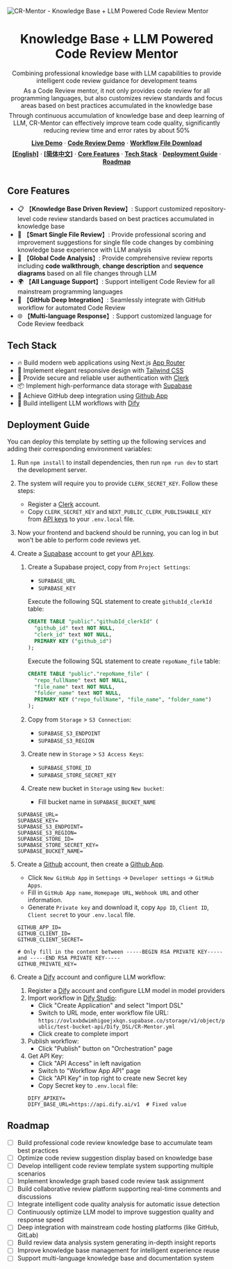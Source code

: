 <div>
  <img alt="CR-Mentor - Knowledge Base + LLM Powered Code Review Mentor" src="https://ovlxxbdwimhigoejxkqn.supabase.co/storage/v1/object/public/test-bucket-api/Dify_DSL/en-homePage.png">
  <h1 align="center">Knowledge Base + LLM Powered Code Review Mentor</h1>
</div>

<div align="center">
  <div>
    Combining professional knowledge base with LLM capabilities to provide intelligent code review guidance for development teams
  </div>
  <div style="margin-top: 6px;">
    As a Code Review mentor, it not only provides code review for all programming languages, but also customizes review standards and focus areas based on best practices accumulated in the knowledge base
  </div>
  <div style="margin-top: 6px;">
    Through continuous accumulation of knowledge base and deep learning of LLM, CR-Mentor can effectively improve team code quality, significantly reducing review time and error rates by about 50%
  </div>
</div>

<div align="center" style="margin-top: 12px;">
  <a href="https://cr-mentor.top/"><strong>Live Demo</strong></a> ·
  <a href="https://github.com/Gijela/CR-Mentor/pull/35"><strong>Code Review Demo</strong></a> ·
  <a href="https://ovlxxbdwimhigoejxkqn.supabase.co/storage/v1/object/public/test-bucket-api/Dify_DSL/CR-Mentor.yml"><strong>Workflow File Download</strong></a>
</div>

<div align="center" style="margin-top: 6px;">
  <a href="README.md"><strong>[English]</strong></a> ·
  <a href="README-zh.md"><strong>[简体中文]</strong></a> ·
  <a href="#core-features"><strong>Core Features</strong></a> ·
  <a href="#tech-stack"><strong>Tech Stack</strong></a> ·
  <a href="#deployment-guide"><strong>Deployment Guide</strong></a> ·
  <a href="#roadmap"><strong>Roadmap</strong></a>
</div>
<br/>

## Core Features

- 📋 【**Knowledge Base Driven Review**】: Support customized repository-level code review standards based on best practices accumulated in knowledge base
- 🤖 【**Smart Single File Review**】: Provide professional scoring and improvement suggestions for single file code changes by combining knowledge base experience with LLM analysis
- 🚀 【**Global Code Analysis**】: Provide comprehensive review reports including **code walkthrough**, **change description** and **sequence diagrams** based on all file changes through LLM
- 🌍 【**All Language Support**】: Support intelligent Code Review for all mainstream programming languages
- 🔄 【**GitHub Deep Integration**】: Seamlessly integrate with GitHub workflow for automated Code Review
- 🌐 【**Multi-language Response**】: Support customized language for Code Review feedback

## Tech Stack

- 🔥 Build modern web applications using Next.js [App Router](https://nextjs.org/docs/app)
- 🎨 Implement elegant responsive design with [Tailwind CSS](https://tailwindcss.com/)
- 🔐 Provide secure and reliable user authentication with [Clerk](https://clerk.dev/)
- 📦 Implement high-performance data storage with [Supabase](https://supabase.com/)
- 🔗 Achieve GitHub deep integration using [Github App](https://github.com/apps/cr-mentor)
- 🧠 Build intelligent LLM workflows with [Dify](https://dify.ai/)

## Deployment Guide
You can deploy this template by setting up the following services and adding their corresponding environment variables:

1. Run `npm install` to install dependencies, then run `npm run dev` to start the development server.

2. The system will require you to provide `CLERK_SECRET_KEY`. Follow these steps:
   - Register a [Clerk](https://clerk.dev) account.
   - Copy `CLERK_SECRET_KEY` and `NEXT_PUBLIC_CLERK_PUBLISHABLE_KEY` from [API keys](https://dashboard.clerk.com/last-active?path=api-keys) to your `.env.local` file.

3. Now your frontend and backend should be running, you can log in but won't be able to perform code reviews yet.

4. Create a [Supabase](https://supabase.com) account to get your [API key](https://supabase.com/dashboard/project/_/settings/api).
   1. Create a Supabase project, copy from `Project Settings`:
      - `SUPABASE_URL`
      - `SUPABASE_KEY`
      
      Execute the following SQL statement to create `githubId_clerkId` table:
      ```sql
      CREATE TABLE "public"."githubId_clerkId" (
        "github_id" text NOT NULL,
        "clerk_id" text NOT NULL,
        PRIMARY KEY ("github_id")
      );
      ```
      Execute the following SQL statement to create `repoName_file` table:
      ```sql
      CREATE TABLE "public"."repoName_file" (
        "repo_fullName" text NOT NULL,
        "file_name" text NOT NULL,
        "folder_name" text NOT NULL,
        PRIMARY KEY ("repo_fullName", "file_name", "folder_name")
      );
      ```
   
   2. Copy from `Storage` > `S3 Connection`:
      - `SUPABASE_S3_ENDPOINT`  
      - `SUPABASE_S3_REGION`
   
   3. Create new in `Storage` > `S3 Access Keys`:
      - `SUPABASE_STORE_ID`
      - `SUPABASE_STORE_SECRET_KEY`
   
   4. Create new bucket in `Storage` using `New bucket`:
      - Fill bucket name in `SUPABASE_BUCKET_NAME`

   ```
   SUPABASE_URL=
   SUPABASE_KEY=
   SUPABASE_S3_ENDPOINT=
   SUPABASE_S3_REGION=
   SUPABASE_STORE_ID=
   SUPABASE_STORE_SECRET_KEY=
   SUPABASE_BUCKET_NAME=
   ```

5. Create a [Github](https://github.com) account, then create a [Github App](https://github.com/settings/applications/new).
   - Click `New GitHub App` in `Settings` -> `Developer settings` -> `GitHub Apps`.
   - Fill in `GitHub App name`, `Homepage URL`, `Webhook URL` and other information.
   - Generate `Private key` and download it, copy `App ID`, `Client ID`, `Client secret` to your `.env.local` file.
   ```
   GITHUB_APP_ID=
   GITHUB_CLIENT_ID=
   GITHUB_CLIENT_SECRET=

   # Only fill in the content between -----BEGIN RSA PRIVATE KEY----- and -----END RSA PRIVATE KEY-----
   GITHUB_PRIVATE_KEY= 
   ```
   
6. Create a [Dify](https://dify.ai/) account and configure LLM workflow:
   1. Register a [Dify](https://dify.ai/) account and configure LLM model in model providers
   2. Import workflow in [Dify Studio](https://cloud.dify.ai/apps?category=workflow):
      - Click "Create Application" and select "Import DSL"
      - Switch to URL mode, enter workflow file URL: `https://ovlxxbdwimhigoejxkqn.supabase.co/storage/v1/object/public/test-bucket-api/Dify_DSL/CR-Mentor.yml`
      - Click create to complete import
   3. Publish workflow:
      - Click "Publish" button on "Orchestration" page
   4. Get API Key:
      - Click "API Access" in left navigation
      - Switch to "Workflow App API" page
      - Click "API Key" in top right to create new Secret key
      - Copy Secret key to `.env.local` file:
      ```
      DIFY_APIKEY=
      DIFY_BASE_URL=https://api.dify.ai/v1  # Fixed value
      ```


## Roadmap

- [ ] Build professional code review knowledge base to accumulate team best practices
- [ ] Optimize code review suggestion display based on knowledge base
- [ ] Develop intelligent code review template system supporting multiple scenarios
- [ ] Implement knowledge graph based code review task assignment
- [ ] Build collaborative review platform supporting real-time comments and discussions
- [ ] Integrate intelligent code quality analysis for automatic issue detection
- [ ] Continuously optimize LLM model to improve suggestion quality and response speed
- [ ] Deep integration with mainstream code hosting platforms (like GitHub, GitLab)
- [ ] Build review data analysis system generating in-depth insight reports
- [ ] Improve knowledge base management for intelligent experience reuse
- [ ] Support multi-language knowledge base and documentation system
